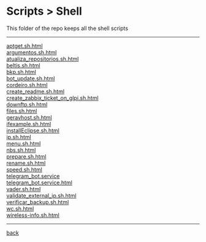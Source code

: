 # Scripts > Shell
This folder of the repo keeps all the shell scripts

---------------------------
[aptget.sh.html](aptget.sh.html)<br>
[argumentos.sh.html](argumentos.sh.html)<br>
[atualiza_repositorios.sh.html](atualiza_repositorios.sh.html)<br>
[beltis.sh.html](beltis.sh.html)<br>
[bkp.sh.html](bkp.sh.html)<br>
[bot_update.sh.html](bot_update.sh.html)<br>
[cordeiro.sh.html](cordeiro.sh.html)<br>
[create_readme.sh.html](create_readme.sh.html)<br>
[create_zabbix_ticket_on_glpi.sh.html](create_zabbix_ticket_on_glpi.sh.html)<br>
[downftp.sh.html](downftp.sh.html)<br>
[files.sh.html](files.sh.html)<br>
[geravhost.sh.html](geravhost.sh.html)<br>
[ifexample.sh.html](ifexample.sh.html)<br>
[installEclipse.sh.html](installEclipse.sh.html)<br>
[ip.sh.html](ip.sh.html)<br>
[menu.sh.html](menu.sh.html)<br>
[nbs.sh.html](nbs.sh.html)<br>
[prepare.sh.html](prepare.sh.html)<br>
[rename.sh.html](rename.sh.html)<br>
[speed.sh.html](speed.sh.html)<br>
[telegram_bot.service](telegram_bot.service)<br>
[telegram_bot.service.html](telegram_bot.service.html)<br>
[vader.sh.html](vader.sh.html)<br>
[validate_external_ip.sh.html](validate_external_ip.sh.html)<br>
[verificar_backup.sh.html](verificar_backup.sh.html)<br>
[wc.sh.html](wc.sh.html)<br>
[wireless-info.sh.html](wireless-info.sh.html)<br>

---------------------------

[back](../)
